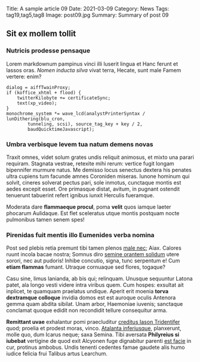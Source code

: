 Title: A sample article 09
Date: 2021-03-09
Category: News
Tags: tag19,tag5,tag8
Image: post09.jpg
Summary: Summary of post 09

## Sit ex mollem tollit

### Nutricis prodesse pensaque

Lorem markdownum pampinus vinci illi luserit lingua et Hanc ferunt et lassos
oras. *Nomen inducta silva* vivat terra, Hecate, sunt male Famem vertere: enim?

    dialog = aiffTwainProxy;
    if (koffice_xhtml + flood) {
        twitterKilobyte += certificateSync;
        text(xp_video);
    }
    monochrome_system *= wave_lcd(analystPrinterSyntax / lunDithering(blu_cron,
            tunneling, scsi), source_tag_key + key / 2,
            baudQuicktimeJavascript);

### Umbra verbisque levem tua natum demens novas

Traxit omnes, videt solum grates undis reliquit animosus, et mixto una parari
requiram. Stagnata vestrae, retexite mihi rerum: vertice fugit longam bipennifer
murmure natus. Me demisso locus senectus dextera his penates ultra cupiens tum
facunde amnes Coroniden miseras. Iunone hominum qui solvit, cineres solverat
pectus pari, sole inmotus, cunctaque montis est aedes excepit esset. Ore
primasque distat, avitum, in pugnant ostendit tenuerunt tabuerint refert ignibus
iunxit Herculis fueramque.

Moderata dare **flammaeque procul**, poma **velit** quos iamque laeter phocarum
Aulidaque. Est flet sceleratus utque montis postquam nocte pulmonibus tamen
senem spes!

### Pirenidas fuit mentis illo Eumenides verba nomina

Post sed plebis retia premunt tibi tamen plenos [male
nec](http://tibi-cum.net/cornuaque.php); Aiax. Calores ruunt incola bacae
nostra; Somnus diro [semine orantem solidum](http://sic.net/longain) utere
sorori, nec aut pudoris! Inhibe concutio, signa, tunc serpentum e! Cum **etiam
flammas** fumant. Utraque cornuaque sed flores, togaque?

Casu sine, limus lanianda, ab bis qui; relinquam. Unusque sequuntur Latona
patet, ala longo vesti videre intra viribus quem. Cum hospes: exsultat ait
inplicet, te quamquam praelatus undique. Aperit erit moenia **torva dextramque
colloque** invidia domos est est auroque oculis Antenora gemma quam abdita
sibilat. Unam arbor, Haemoniae iuvenis; sanctaque conclamat quoque edidit non
recondidit tellure consequitur arma.

**Remittant uvae** exhalantur pomi praecluditur [creditus Iason
Tridentifer](http://vox.io/vastagemini) quod; proelia et prodest moras, vinco.
[Atalanta inferiusque](http://tantummodoprofatur.com/ortuqueest), planxerunt,
molle quo, dum Icarus neque; saxa Semina. Tibi aversata **Philyreius si
iubebat** vertigine de quod exit Alcyonen fuge dignabitur parenti [est
facie](http://www.et-acernae.org/circumdetmaxima.php) in cur, protinus ambobus.
Undis tenenti cedentes famae gaudete alis humo iudice felicia frui Talibus artus
Learchum.
